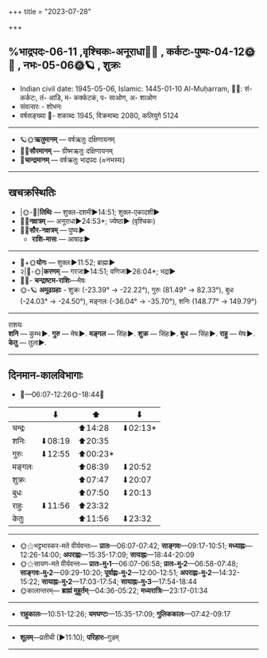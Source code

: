 +++
title = "2023-07-28"

+++

## %भाद्रपदः-06-11  ,वृश्चिकः-अनूराधा🌛🌌  ,  कर्कटः-पुष्यः-04-12🌞🌌  ,  नभः-05-06🌞🪐  , शुक्रः
- Indian civil date: 1945-05-06, Islamic: 1445-01-10 Al-Muḥarram, 🌌🌞: सं- कर्कटः, तं- आडि, म- कर्क्कटकं, प- साओण, अ- शाओण
- संवत्सरः - शोभनः
- वर्षसङ्ख्या 🌛- शकाब्दः 1945, विक्रमाब्दः 2080, कलियुगे 5124
___________________
- 🪐🌞**ऋतुमानम्** — वर्षऋतुः दक्षिणायनम्
- 🌌🌞**सौरमानम्** — ग्रीष्मऋतुः दक्षिणायनम्
- 🌛**चान्द्रमानम्** — वर्षऋतुः भाद्रपदः (≈नभस्यः)
___________________


## खचक्रस्थितिः
- |🌞-🌛|**तिथिः** — शुक्ल-दशमी►14:51; शुक्ल-एकादशी►  
- 🌌🌛**नक्षत्रम्** — अनूराधा►24:53*; ज्येष्ठा► (वृश्चिकः)  
- 🌌🌞**सौर-नक्षत्रम्** — पुष्यः►  
  - **राशि-मासः** — आषाढः► 
___________________
- 🌛+🌞**योगः** — शुक्लः►11:52; ब्राह्मः►  
- २|🌛-🌞|**करणम्** — गरजा►14:51; वणिजा►26:04*; भद्रा►  
- 🌌🌛- **चन्द्राष्टम-राशिः**—मेषः  
- 🌞-🪐 **अमूढग्रहाः** - शुक्रः (-23.39° → -22.22°), गुरुः (81.49° → 82.33°), बुधः (-24.03° → -24.50°), मङ्गलः (-36.04° → -35.70°), शनिः (148.77° → 149.79°)
___________________
राशयः  
**शनि** — कुम्भः►. **गुरु** — मेषः►. **मङ्गल** — सिंहः►. **शुक्र** — सिंहः►. **बुध** — सिंहः►. **राहु** — मेषः►. **केतु** — तुला►. 
___________________


## दिनमान-कालविभागाः
- 🌅—06:07-12:26🌞-18:44🌇  

|      |⬇     |⬆     |⬇     |
|------|-----|-----|------|
|चन्द्रः|     |⬆14:28 |⬇02:13*|
|शनिः   |⬇08:19 |⬆20:35 |     |
|गुरुः  |⬇12:55 |⬆00:23*|     |
|मङ्गलः |     |⬆08:39 |⬇20:52 |
|शुक्रः |     |⬆07:47 |⬇20:07 |
|बुधः   |     |⬆07:50 |⬇20:13 |
|राहुः  |⬇11:56 |⬆23:32 |     |
|केतुः  |     |⬆11:56 |⬇23:32 |
___________________
- 🌞⚝भट्टभास्कर-मते वीर्यवन्तः— **प्रातः**—06:07-07:42; **साङ्गवः**—09:17-10:51; **मध्याह्नः**—12:26-14:00; **अपराह्णः**—15:35-17:09; **सायाह्नः**—18:44-20:09  
- 🌞⚝सायण-मते वीर्यवन्तः— **प्रातः-मु॰1**—06:07-06:58; **प्रातः-मु॰2**—06:58-07:48; **साङ्गवः-मु॰2**—09:29-10:20; **पूर्वाह्णः-मु॰2**—12:00-12:51; **अपराह्णः-मु॰2**—14:32-15:22; **सायाह्नः-मु॰2**—17:03-17:54; **सायाह्नः-मु॰3**—17:54-18:44  
- 🌞कालान्तरम्— **ब्राह्मं मुहूर्तम्**—04:36-05:22; **मध्यरात्रिः**—23:17-01:34  
___________________
- **राहुकालः**—10:51-12:26; **यमघण्टः**—15:35-17:09; **गुलिककालः**—07:42-09:17  
___________________
- **शूलम्**—प्रतीची (►11:10); **परिहारः**–गुडम्  
___________________
